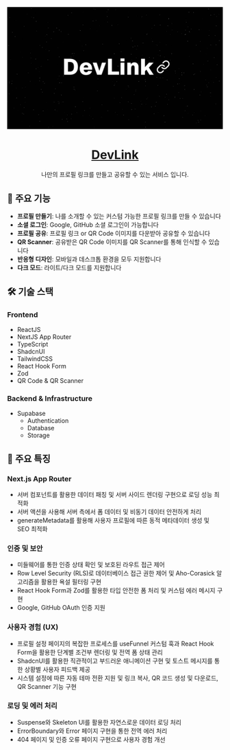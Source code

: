 <a href="https://dev-link-iota.vercel.app">
  <img src="./public/logo2.webp" alt="Logo Image">
  <h1 align="center">DevLink</h1>
</a>

<p align="center">
 나만의 프로필 링크를 만들고 공유할 수 있는 서비스 입니다.
</p>

## 🌟 주요 기능

- **프로필 만들기**: 나를 소개할 수 있는 커스텀 가능한 프로필 링크를 만들 수 있습니다
- **소셜 로그인**: Google, GitHub 소셜 로그인이 가능합니다
- **프로필 공유**: 프로필 링크 or QR Code 이미지를 다운받아 공유할 수 있습니다
- **QR Scanner**: 공유받은 QR Code 이미지를 QR Scanner를 통해 인식할 수 있습니다
- **반응형 디자인**: 모바일과 데스크톱 환경을 모두 지원합니다
- **다크 모드**: 라이트/다크 모드를 지원합니다

## 🛠 기술 스택

### Frontend

- ReactJS
- NextJS App Router
- TypeScript
- ShadcnUI
- TailwindCSS
- React Hook Form
- Zod
- QR Code & QR Scanner

### Backend & Infrastructure

- Supabase
  - Authentication
  - Database
  - Storage

## 🎯 주요 특징

### Next.js App Router

- 서버 컴포넌트를 활용한 데이터 패칭 및 서버 사이드 렌더링 구현으로 로딩 성능 최적화
- 서버 액션을 사용해 서버 측에서 폼 데이터 및 비동기 데이터 안전하게 처리
- generateMetadata를 활용해 사용자 프로필에 따른 동적 메타데이터 생성 및 SEO 최적화

### 인증 및 보안

- 미들웨어를 통한 인증 상태 확인 및 보호된 라우트 접근 제어
- Row Level Security (RLS)로 데이터베이스 접근 권한 제어 및 Aho-Corasick 알고리즘을 활용한 욕설 필터링 구현
- React Hook Form과 Zod를 활용한 타입 안전한 폼 처리 및 커스텀 에러 메시지 구현
- Google, GitHub OAuth 인증 지원

### 사용자 경험 (UX)

- 프로필 설정 페이지의 복잡한 프로세스를 useFunnel 커스텀 훅과 React Hook Form을 활용한 단계별 조건부 렌더링 및 전역 폼 상태 관리
- ShadcnUI를 활용한 직관적이고 부드러운 애니메이션 구현 및 토스트 메시지를 통한 상황별 사용자 피드백 제공
- 시스템 설정에 따른 자동 테마 전환 지원 및 링크 복사, QR 코드 생성 및 다운로드, QR Scanner 기능 구현

### 로딩 및 에러 처리

- Suspense와 Skeleton UI를 활용한 자연스로운 데이터 로딩 처리
- ErrorBoundary와 Error 페이지 구현을 통한 전역 에러 처리
- 404 페이지 및 인증 오류 페이지 구현으로 사용자 경험 개선
